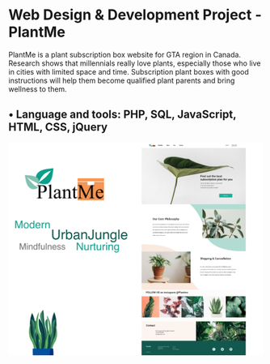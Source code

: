 #  Web Design & Development Project - PlantMe
PlantMe is a plant subscription box website for GTA region in Canada. Research shows that millennials really love plants, especially those who live in cities with limited space and time. Subscription plant boxes with good instructions will help them become qualified plant parents and bring wellness to them.

## •	Language and tools: PHP, SQL, JavaScript, HTML, CSS, jQuery

![](image/landing-page.png)
